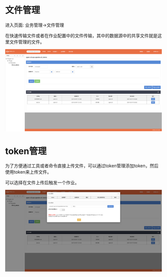# 文件管理

进入页面: 业务管理->文件管理

在快速传输文件或者在作业配置中的文件传输，其中的数据源中的共享文件就是这里文件管理的文件。

![文件管理](/文件管理/images/文件管理.png)


# token管理

为了方便通过工具或者命令直接上传文件，可以通过token管理添加token，然后使用token来上传文件。

可以选择在文件上传后触发一个作业。

![token管理](/文件管理/images/token管理.png)